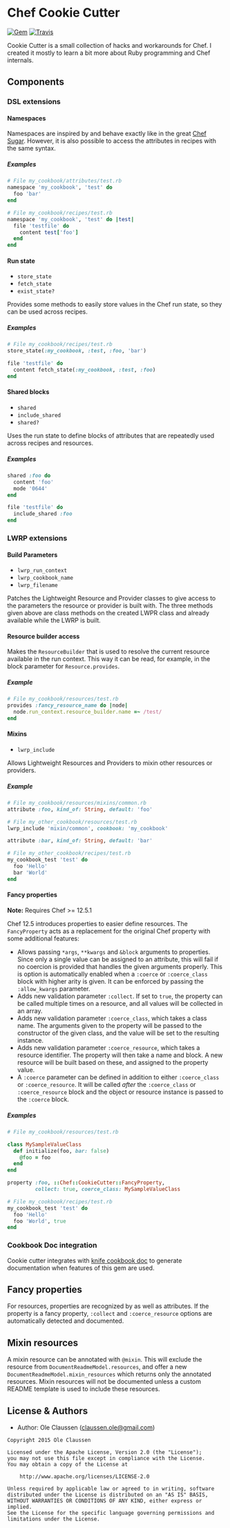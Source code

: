 Chef Cookie Cutter
==================
[![Gem](https://img.shields.io/gem/v/chef-cookie_cutter.svg?style=plastic)][gem]
[![Travis](https://img.shields.io/travis/oclaussen/chef-cookie-cutter.svg?style=plastic)][travis]

[gem]: https://rubygems.org/gems/chef-cookie_cutter
[travis]: http://travis-ci.org/oclaussen/chef-cookie-cutter

Cookie Cutter is a small collection of hacks and workarounds for Chef. I
created it mostly to learn a bit more about Ruby programming and Chef internals.

Components
----------

### DSL extensions

#### Namespaces
Namespaces are inspired by and behave exactly like in the great
[Chef Sugar](https://github.com/sethvargo/chef-sugar). However, it is also
possible to access the attributes in recipes with the same syntax.

##### Examples
```ruby
# File my_cookbook/attributes/test.rb
namespace 'my_cookbook', 'test' do
  foo 'bar'
end
```

```ruby
# File my_cookbook/recipes/test.rb
namespace 'my_cookbook', 'test' do |test|
  file 'testfile' do
    content test['foo']
  end
end
```

#### Run state
- `store_state`
- `fetch_state`
- `exist_state?`

Provides some methods to easily store values in the Chef run state, so they
can be used across recipes.

##### Examples
```ruby
# File my_cookbook/recipes/test.rb
store_state(:my_cookbook, :test, :foo, 'bar')

file 'testfile' do
  content fetch_state(:my_cookbook, :test, :foo)
end
```

#### Shared blocks
- `shared`
- `include_shared`
- `shared?`

Uses the run state to define blocks of attributes that are repeatedly used
across recipes and resources.

##### Examples
```ruby
shared :foo do
  content 'foo'
  mode '0644'
end

file 'testfile' do
  include_shared :foo
end
```

### LWRP extensions

#### Build Parameters
- `lwrp_run_context`
- `lwrp_cookbook_name`
- `lwrp_filename`

Patches the Lightweight Resource and Provider classes to give access to the
parameters the resource or provider is built with. The three methods given above
are class methods on the created LWPR class and already available while the
LWRP is built.

#### Resource builder access
Makes the `ResourceBuilder` that is used to resolve the current resource
available in the run context. This way it can be read, for example, in the
block parameter for `Resource.provides`.

##### Example
```ruby
# File my_cookbook/resources/test.rb
provides :fancy_resource_name do |node|
  node.run_context.resource_builder.name =~ /test/
end
```

#### Mixins
- `lwrp_include`

Allows Lightweight Resources and Providers to mixin other resources or providers.

##### Example
```ruby
# File my_cookbook/resources/mixins/common.rb
attribute :foo, kind_of: String, default: 'foo'
```

```ruby
# File my_other_cookbook/resources/test.rb
lwrp_include 'mixin/common', cookbook: 'my_cookbook'

attribute :bar, kind_of: String, default: 'bar'
```

```ruby
# File my_other_cookbook/recipes/test.rb
my_cookbook_test 'test' do
  foo 'Hello'
  bar 'World'
end
```

#### Fancy properties
**Note:** Requires Chef >= 12.5.1

Chef 12.5 introduces properties to easier define resources. The `FancyProperty`
acts as a replacement for the original Chef property with some additional
features:

* Allows passing `*args`, `**kwargs` and `&block` arguments to properties. Since
only a single value can be assigned to an attribute, this will fail if no
coercion is provided that handles the given arguments properly. This is option
is automatically enabled when a `:coerce` or `:coerce_class` block with higher
arity is given. It can be enforced by passing the `:allow_kwargs` parameter.
* Adds new validation parameter `:collect`. If set to `true`, the property can
be called multiple times on a resource, and all values will be collected in
an array.
* Adds new validation parameter `:coerce_class`, which takes a class name. The
arguments given to the property will be passed to the constructor of the given
class, and the value will be set to the resulting instance.
* Adds new validation parameter `:coerce_resource`, which takes a resource
identifier. The property will then take a name and block. A new resource will
be built based on these, and assigned to the property value.
* A `:coerce` parameter can be defined in addition to either `:coerce_class` or
`:coerce_resource`. It will be called *after* the `:coerce_class` or
`:coerce_resource` block and the object or resource instance is passed to the
`:coerce` block.

##### Examples
```ruby
# File my_cookbook/resources/test.rb

class MySampleValueClass
  def initialize(foo, bar: false)
    @foo = foo
  end
end

property :foo, ::Chef::CookieCutter::FancyProperty,
         collect: true, coerce_class: MySampleValueClass
```

```ruby
# File my_cookbook/recipes/test.rb
my_cookbook_test 'test' do
  foo 'Hello'
  foo 'World', true
end
```

### Cookbook Doc integration

Cookie cutter integrates with [knife cookbook doc](https://github.com/realityforge/knife-cookbook-doc)
to generate documentation when features of this gem are used.

## Fancy properties
For resources, properties are recognized by as well as attributes. If the property
is a fancy property, `:collect` and `:coerce_resource` options are automatically
detected and documented.

## Mixin resources
A mixin resource can be annotated with `@mixin`. This will exclude the resource
from `DocumentReadmeModel.resources`, and offer a new `DocumentReadmeModel.mixin_resources`
which returns only the annotated resources. Mixin resources will not be documented
unless a custom README template is used to include these resources.

License & Authors
-----------------
- Author: Ole Claussen (claussen.ole@gmail.com)

```text
Copyright 2015 Ole Claussen

Licensed under the Apache License, Version 2.0 (the "License");
you may not use this file except in compliance with the License.
You may obtain a copy of the License at

    http://www.apache.org/licenses/LICENSE-2.0

Unless required by applicable law or agreed to in writing, software
distributed under the License is distributed on an "AS IS" BASIS,
WITHOUT WARRANTIES OR CONDITIONS OF ANY KIND, either express or implied.
See the License for the specific language governing permissions and
limitations under the License.
```
